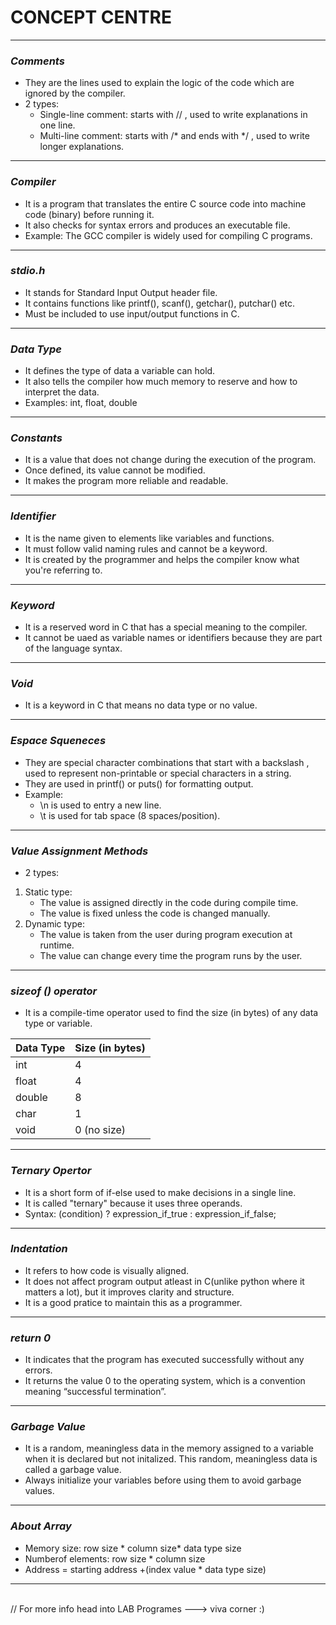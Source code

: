 # **CONCEPT CENTRE**
---
### *Comments*
- They are the lines used to explain the logic of the code which are ignored by the compiler.
- 2 types:
     - Single-line comment: starts with // , used to write explanations in one line.
     - Multi-line comment: starts with /* and ends with */ , used to write longer explanations.
---
### *Compiler*
- It is a program that translates the entire C source code into machine code (binary) before running it.
- It also checks for syntax errors and produces an executable file.
- Example: The GCC compiler is widely used for compiling C programs.
---
### *stdio.h*
- It stands for Standard Input Output header file.
- It contains functions like printf(), scanf(), getchar(), putchar() etc.
- Must be included to use input/output functions in C.
---

### *Data Type*
- It defines the type of data a variable can hold.
- It also tells the compiler how much memory to reserve and how to interpret the data.
- Examples: int, float, double
---
### *Constants*
- It is a value that does not change during the execution of the program.
- Once defined, its value cannot be modified.
- It makes the program more reliable and readable.
---
### *Identifier*
- It is the name given to elements like variables and functions. 
- It must follow valid naming rules and cannot be a keyword.
- It is created by the programmer and helps the compiler know what you're referring to.
---
### *Keyword*
- It is a reserved word in C that has a special meaning to the compiler.
- It cannot be uaed as variable names or identifiers because they are part of the language syntax.
---
### *Void*
- It is a keyword in C that means no data type or no value.
---

### *Espace Squeneces*
- They are special character combinations that start with a backslash \, used to represent non-printable or special characters in a string.
- They are used in printf() or puts() for formatting output.
- Example: 
    - \n is used to entry a new line.
    - \t is used for tab space (8 spaces/position).

---
### *Value Assignment Methods*
- 2 types:
1. Static type:
     - The value is assigned directly in the code during compile time.
    - The value is fixed unless the code is changed manually.
2. Dynamic type:
    - The value is taken from the user during program execution at runtime.
    - The value can change every time the program runs by the user.    
---
### *sizeof () operator*
- It is a compile-time operator used to find the size (in bytes) of any data type or variable.

| Data Type | Size (in bytes) |
| --------- | --------------- |
| int       | 4               |
| float     | 4               |
| double    | 8               |
| char      | 1               |
| void      | 0 (no size)     |

---
### *Ternary Opertor*
- It is a short form of if-else used to make decisions in a single line.
- It is called "ternary" because it uses three operands.
- Syntax: (condition) ? expression_if_true : expression_if_false;

---

### *Indentation*
- It refers to how code is visually aligned.
- It does not affect program output atleast in C(unlike python where it matters a lot), but it improves clarity and structure.
- It is a good pratice to maintain this as a programmer. 
---
### *return 0*
- It indicates that the program has executed successfully without any errors.
- It returns the value 0 to the operating system, which is a convention meaning “successful termination”.
---

### *Garbage Value*
- It is a random, meaningless data in the memory assigned to a variable when it is declared but not initalized.
This random, meaningless data is called a garbage value.
- Always initialize your variables before using them to avoid garbage values.
---

### *About Array*
- Memory size: row size * column size* data type size
- Numberof elements: row size * column size
- Address = starting address +(index value * data type size)
---

<br>
// For more info head into LAB Programes ---> viva corner :) 



